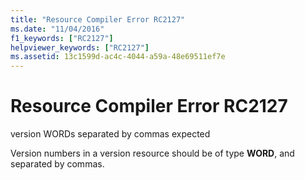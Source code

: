 ```yaml
---
title: "Resource Compiler Error RC2127"
ms.date: "11/04/2016"
f1_keywords: ["RC2127"]
helpviewer_keywords: ["RC2127"]
ms.assetid: 13c1599d-ac4c-4044-a59a-48e69511ef7e
---
```

# Resource Compiler Error RC2127

version WORDs separated by commas expected

Version numbers in a version resource should be of type **WORD**, and separated by commas.